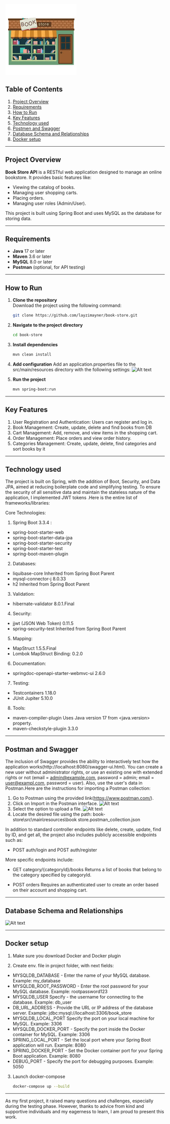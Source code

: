 ![Alt text](src/main/resources/screenshots/bookStore.jpg "book store")

## Table of Contents
1. [Project Overview](#project-overview)
2. [Requirements](#requirements)
3. [How to Run](#how-to-run)
4. [Key Features](#key-features)
5. [Technology used](#technology-used)
6. [Postmen and Swagger](#postman-and_swagger)
7. [Database Schema and Relationships](#database-schema-and-relationships)
8. [Docker setup](#docker-setup)

---

## Project Overview
**Book Store API** is a RESTful web application designed to manage an online bookstore. It provides basic features like:
- Viewing the catalog of books.
- Managing user shopping carts.
- Placing orders.
- Managing user roles (Admin/User).

This project is built using Spring Boot and uses MySQL as the database for storing data.

---

## Requirements
- **Java** 17 or later
- **Maven** 3.6 or later
- **MySQL** 8.0 or later
- **Postman** (optional, for API testing)

---

## How to Run

1. **Clone the repository**  
   Download the project using the following command:
   ```bash
   git clone https://github.com/layzimayner/book-store.git

2. **Navigate to the project directory**
   ```bash
   cd book-store

3. **Install dependencies**
   ```bash
   mvn clean install

4. **Add configuration**
   Add an application.properties file to the src/main/resources directory with the following settings:
![Alt text](src/main/resources/screenshots/application.properties.png "Screenshot sample")

5. **Run the project**
   ```bash
   mvn spring-boot:run

---

## Key Features
1. User Registration and Authentication:
    Users can register and  log in.
2. Book Management:
    Create, update, delete and find books from DB
3. Cart Management:
    Add, remove, and view items in the shopping cart.
4. Order Management:
    Place orders and view order history.
5. Categories Management:
    Create, update, delete, find categories and sort books by it

---

## Technology used
The project is built on Spring, with the addition of Boot, Security, and Data JPA,
aimed at reducing boilerplate code and simplifying testing. To ensure the security
of all sensitive data and maintain the stateless nature of the application,
I implemented JWT tokens .Here is the entire list of frameworks/libraries:  

Core Technologies:
1. Spring Boot 3.3.4 :
  * spring-boot-starter-web
  * spring-boot-starter-data-jpa
  * spring-boot-starter-security
  * spring-boot-starter-test
  * spring-boot-maven-plugin

2. Databases:
  * liquibase-core Inherited from Spring Boot Parent
  * mysql-connector-j 8.0.33
  * h2 Inherited from Spring Boot Parent

3. Validation:
  * hibernate-validator 8.0.1.Final

4. Security:
  * jjwt (JSON Web Token) 0.11.5
  * spring-security-test Inherited from Spring Boot Parent

5. Mapping:
  * MapStruct 1.5.5.Final
  * Lombok MapStruct Binding: 0.2.0

6. Documentation:
  * springdoc-openapi-starter-webmvc-ui 2.6.0

7. Testing:
  * Testcontainers 1.18.0
  * JUnit Jupiter 5.10.0

8. Tools:
  * maven-compiler-plugin Uses Java version 17 from <java.version> property.
  * maven-checkstyle-plugin 3.3.0

---

## Postman and Swagger

The inclusion of Swagger provides the ability to interactively
test how the application works(http://localhost:8080/swagger-ui.html). You can create a new user
without administrator rights, or use an existing one with extended rights or not
(email = admin@example.com, password = admin; email = user@exampl.com, password = user).
Also, use the user's data in Postman.Here are the instructions for importing a Postman collection:

1. Go to Postman using the provided link(https://www.postman.com/).
2. Click on Import in the Postman interface.
   ![Alt text](src/main/resources/screenshots/selectImport.png "Select import")
3. Select the option to upload a file.
   ![Alt text](src/main/resources/screenshots/selectImportOption.png "Select import option")
4. Locate the desired file using the path:
   book-store\src\main\resources\book store.postman_collection.json

In addition to standard controller endpoints like delete, create, update, find by ID, and get all,
the project also includes publicly accessible endpoints such as:

* POST auth/login and POST auth/register

More specific endpoints include:

* GET category/{categoryId}/books
  Returns a list of books that belong to the category specified by categoryId.

* POST orders
  Requires an authenticated user to create an order based on their account and shopping cart.

---

## Database Schema and Relationships

![Alt text](src/main/resources/screenshots/dbSchema.png "DB schema")

---

## Docker setup

1. Make sure you download Docker and Docker plugin

2. Create env. file in project folder, with next fields:
* MYSQLDB_DATABASE - Enter the name of your MySQL database.
  Example: my_database
* MYSQLDB_ROOT_PASSWORD - Enter the root password for your MySQL database.
  Example: rootpassword123
* MYSQLDB_USER Specify - the username for connecting to the database.
  Example: db_user
* DB_URL_ADDRESS - Provide the URL or IP address of the database server.
  Example: jdbc:mysql://localhost:3306/book_store
* MYSQLDB_LOCAL_PORT Specify the port on your local machine for MySQL.
  Example: 3306
* MYSQLDB_DOCKER_PORT - Specify the port inside the Docker container for MySQL.
  Example: 3306
* SPRING_LOCAL_PORT - Set the local port where your Spring Boot application will run.
  Example: 8080
* SPRING_DOCKER_PORT - Set the Docker container port for your Spring Boot application.
  Example: 8080
* DEBUG_PORT - Specify the port for debugging purposes.
  Example: 5050

3. Launch docker-compose
   ```bash
   docker-compose up --build

---

As my first project, it raised many questions and challenges, especially during the testing phase.
However, thanks to advice from kind and supportive individuals and my eagerness to learn,
I am proud to present this work.






